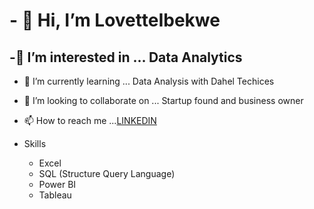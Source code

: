 # - 👋 Hi, I’m LovetteIbekwe
## -👀 I’m interested in ... Data Analytics
- 🌱 I’m currently learning ... Data Analysis with Dahel Techices
- 💞️ I’m looking to collaborate on ... Startup found and business owner
- 📫 How to reach me ...[LINKEDIN](https://www.linkedin.com/in/lovette-ibekwe-067b861ab?lipi=urn%3Ali%3Apage%3Ad_flagship3_profile_view_base_contact_details%3B3xX2%2Ffb6TZKZ5NOV47DTLg%3D%3D)

- Skills
  -    Excel
  -    SQL (Structure Query Language)
  -    Power BI
  -    Tableau
<!---
LovetteIbekwe/LovetteIbekwe is a ✨ special ✨ repository because its `README.md` (this file) appears on your GitHub profile.
You can click the Preview link to take a look at your changes.
--->

